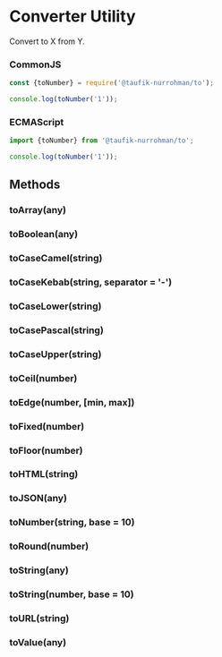 Converter Utility
=================

Convert to X from Y.

### CommonJS

~~~ js
const {toNumber} = require('@taufik-nurrohman/to');

console.log(toNumber('1'));
~~~

### ECMAScript

~~~ js
import {toNumber} from '@taufik-nurrohman/to';

console.log(toNumber('1'));
~~~

Methods
-------

### toArray(any)

### toBoolean(any)

### toCaseCamel(string)

### toCaseKebab(string, separator = '-')

### toCaseLower(string)

### toCasePascal(string)

### toCaseUpper(string)

### toCeil(number)

### toEdge(number, [min, max])

### toFixed(number)

### toFloor(number)

### toHTML(string)

### toJSON(any)

### toNumber(string, base = 10)

### toRound(number)

### toString(any)

### toString(number, base = 10)

### toURL(string)

### toValue(any)
